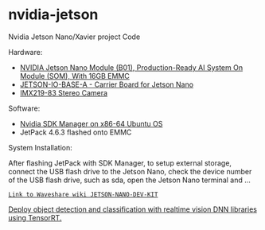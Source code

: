 # nvidia-jetson
Nvidia Jetson Nano/Xavier project Code

Hardware:
- [NVIDIA Jetson Nano Module (B01), Production-Ready AI System On Module (SOM), With 16GB EMMC](https://www.waveshare.com/jetson-nano-module.htm)
- [JETSON-IO-BASE-A - Carrier Board for Jetson Nano](https://www.waveshare.com/wiki/JETSON-NANO-DEV-KIT)
- [IMX219-83 Stereo Camera](https://www.waveshare.com/imx219-83-Stereo-camera.htm)

Software:
- [Nvidia SDK Manager on x86-64 Ubuntu OS](https://docs.nvidia.com/sdk-manager/install-with-sdkm-jetson/index.html)
- JetPack 4.6.3 flashed onto EMMC

System Installation:

After flashing JetPack with SDK Manager, to setup external storage, connect the USB flash drive to the Jetson Nano, check the device number of the USB flash drive, such as sda, open the Jetson Nano terminal and ...

[`Link to Waveshare wiki JETSON-NANO-DEV-KIT`](https://www.waveshare.com/wiki/JETSON-NANO-DEV-KIT#USB_Flash_Drive_And_TF_Card_Booting_Principle)

[Deploy object detection and classification with realtime vision DNN libraries using TensorRT. ](https://github.com/dusty-nv/jetson-inference)



